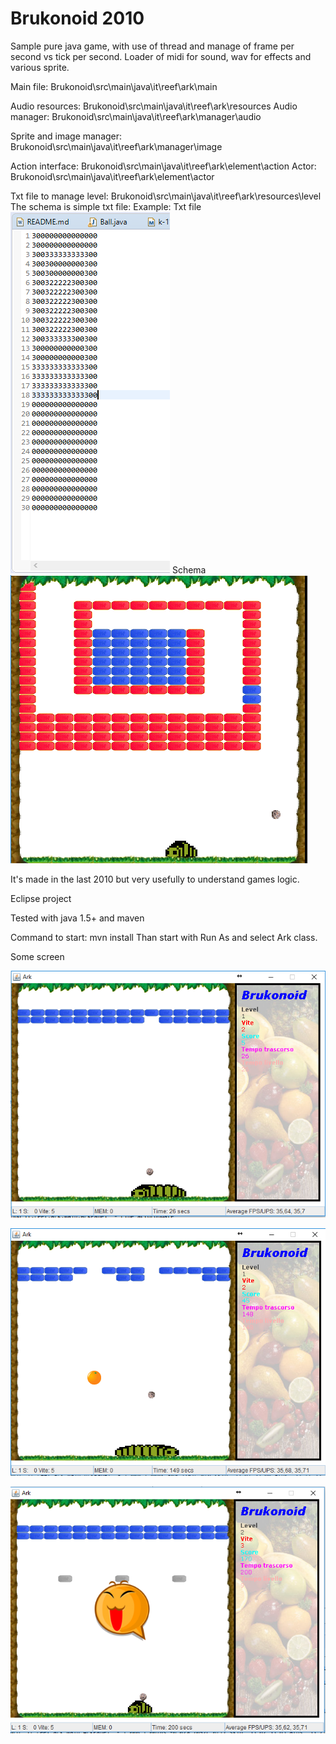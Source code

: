 # Brukonoid 2010
Sample pure java game, with use of thread and manage of frame per second vs tick per second.
Loader of midi for sound, wav for effects  and various sprite.

Main file: Brukonoid\src\main\java\it\reef\ark\main

Audio resources: Brukonoid\src\main\java\it\reef\ark\resources
Audio manager: Brukonoid\src\main\java\it\reef\ark\manager\audio

Sprite and image manager: Brukonoid\src\main\java\it\reef\ark\manager\image

Action interface: Brukonoid\src\main\java\it\reef\ark\element\action
Actor: Brukonoid\src\main\java\it\reef\ark\element\actor

Txt file to manage level: Brukonoid\src\main\java\it\reef\ark\resources\level
The schema is simple txt file:
Example:
Txt file
 ![TXTLevel10File](https://github.com/xreef/Brukonoid/blob/master/resources/level10file.png)
Schema
 ![TXTLevel10File](https://github.com/xreef/Brukonoid/blob/master/resources/level10.png)
 
 
It's made in the last 2010 but very usefully to understand games logic.  

Eclipse project

Tested with java 1.5+ and maven 

Command to start:
mvn install
Than start with Run As and select Ark class.

Some screen

![Screen](https://github.com/xreef/Brukonoid/blob/master/resources/screen01.png)

![Screen](https://github.com/xreef/Brukonoid/blob/master/resources/screen02.png)

![Screen](https://github.com/xreef/Brukonoid/blob/master/resources/screen03.png)